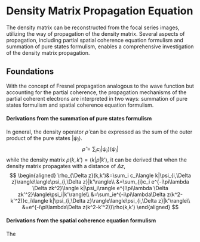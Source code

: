 # Density Matrix Propagation Equation
The density matrix can be reconstructed from the focal series images, utilizing the way of propagation of the density matrix. Several aspects of propagation, including partial spatial coherence equation formulism and summation of pure states formulism, enables a comprehensive investigation of the density matrix propagation.
## Foundations
With the concept of Fresnel propagation analogous to the wave function but accounting for the partial coherence, the propagation mechanisms of the partial coherent electrons are interpreted in two ways: summation of pure states formulism and spatial coherence equation formulism.
#### Derivations from the summation of pure states formulism
In general, the density operator $\hat{\rho}$ can be expressed as the sum of the outer product of the pure states $|\psi_i\rangle$. 
$$
\hat{\rho}=\sum_i c_i|\psi_i\rangle \langle\psi_i|
$$
while the density matrix $\rho(k,k')=\langle k|\hat{\rho}|k'\rangle$, it can be derived that when the density matrix propagates with a distance of $\Delta z$,
$$
\begin{aligned}
\rho_{\Delta z}(k,k')&=\sum_i c_i\langle k|\psi_{i,\Delta z}\rangle\langle\psi_{i,\Delta z}|k'\rangle\\
&=\sum_{i}c_i e^{-i\pi\lambda \Delta zk^2}\langle k|\psi_i\rangle e^{i\pi\lambda \Delta zk'^2}\langle\psi_i|k'\rangle\\
&=\sum_ie^{-i\pi\lambda\Delta z(k^2-k'^2)}c_i\langle k|\psi_{i,\Delta z}\rangle\langle\psi_{i,\Delta z}|k'\rangle\\
&=e^{-i\pi\lambda\Delta z(k^2-k'^2)}\rho(k,k')
\end{aligned}
$$
#### Derivations from the spatial coherence equation formulism
The 